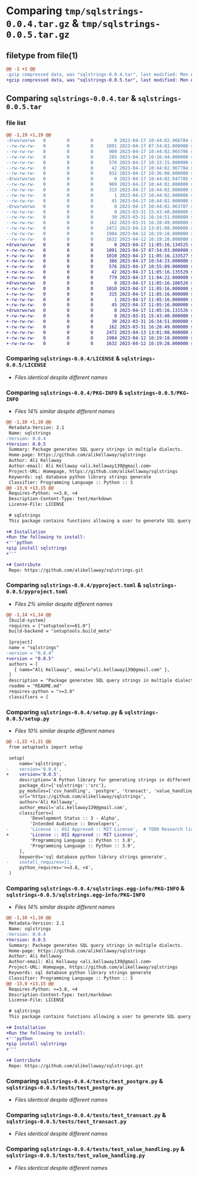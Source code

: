 # Comparing `tmp/sqlstrings-0.0.4.tar.gz` & `tmp/sqlstrings-0.0.5.tar.gz`

## filetype from file(1)

```diff
@@ -1 +1 @@
-gzip compressed data, was "sqlstrings-0.0.4.tar", last modified: Mon Apr 17 10:44:02 2023, max compression
+gzip compressed data, was "sqlstrings-0.0.5.tar", last modified: Mon Apr 17 11:05:16 2023, max compression
```

## Comparing `sqlstrings-0.0.4.tar` & `sqlstrings-0.0.5.tar`

### file list

```diff
@@ -1,19 +1,19 @@
-drwxrwxrwx   0        0        0        0 2023-04-17 10:44:02.966784 sqlstrings-0.0.4/
--rw-rw-rw-   0        0        0     1091 2023-04-17 07:54:03.000000 sqlstrings-0.0.4/LICENSE
--rw-rw-rw-   0        0        0      909 2023-04-17 10:44:02.965786 sqlstrings-0.0.4/PKG-INFO
--rw-rw-rw-   0        0        0      285 2023-04-17 10:16:44.000000 sqlstrings-0.0.4/README.md
--rw-rw-rw-   0        0        0      576 2023-04-17 10:33:15.000000 sqlstrings-0.0.4/pyproject.toml
--rw-rw-rw-   0        0        0       42 2023-04-17 10:44:02.967784 sqlstrings-0.0.4/setup.cfg
--rw-rw-rw-   0        0        0      832 2023-04-17 10:36:08.000000 sqlstrings-0.0.4/setup.py
-drwxrwxrwx   0        0        0        0 2023-04-17 10:44:02.947785 sqlstrings-0.0.4/sqlstrings.egg-info/
--rw-rw-rw-   0        0        0      909 2023-04-17 10:44:02.000000 sqlstrings-0.0.4/sqlstrings.egg-info/PKG-INFO
--rw-rw-rw-   0        0        0      315 2023-04-17 10:44:02.000000 sqlstrings-0.0.4/sqlstrings.egg-info/SOURCES.txt
--rw-rw-rw-   0        0        0        1 2023-04-17 10:44:02.000000 sqlstrings-0.0.4/sqlstrings.egg-info/dependency_links.txt
--rw-rw-rw-   0        0        0       45 2023-04-17 10:44:02.000000 sqlstrings-0.0.4/sqlstrings.egg-info/top_level.txt
-drwxrwxrwx   0        0        0        0 2023-04-17 10:44:02.963787 sqlstrings-0.0.4/tests/
--rw-rw-rw-   0        0        0        0 2023-03-31 15:43:40.000000 sqlstrings-0.0.4/tests/__init__.py
--rw-rw-rw-   0        0        0       30 2023-03-31 16:34:51.000000 sqlstrings-0.0.4/tests/test_csv_handling.py
--rw-rw-rw-   0        0        0      162 2023-03-31 16:28:49.000000 sqlstrings-0.0.4/tests/test_main.py
--rw-rw-rw-   0        0        0     2472 2023-04-13 13:01:08.000000 sqlstrings-0.0.4/tests/test_postgre.py
--rw-rw-rw-   0        0        0     1984 2023-04-12 16:19:18.000000 sqlstrings-0.0.4/tests/test_transact.py
--rw-rw-rw-   0        0        0     1632 2023-04-12 16:19:28.000000 sqlstrings-0.0.4/tests/test_value_handling.py
+drwxrwxrwx   0        0        0        0 2023-04-17 11:05:16.134525 sqlstrings-0.0.5/
+-rw-rw-rw-   0        0        0     1091 2023-04-17 07:54:03.000000 sqlstrings-0.0.5/LICENSE
+-rw-rw-rw-   0        0        0     1010 2023-04-17 11:05:16.133527 sqlstrings-0.0.5/PKG-INFO
+-rw-rw-rw-   0        0        0      386 2023-04-17 10:54:33.000000 sqlstrings-0.0.5/README.md
+-rw-rw-rw-   0        0        0      576 2023-04-17 10:55:09.000000 sqlstrings-0.0.5/pyproject.toml
+-rw-rw-rw-   0        0        0       42 2023-04-17 11:05:16.135529 sqlstrings-0.0.5/setup.cfg
+-rw-rw-rw-   0        0        0      779 2023-04-17 11:04:22.000000 sqlstrings-0.0.5/setup.py
+drwxrwxrwx   0        0        0        0 2023-04-17 11:05:16.106526 sqlstrings-0.0.5/sqlstrings.egg-info/
+-rw-rw-rw-   0        0        0     1010 2023-04-17 11:05:16.000000 sqlstrings-0.0.5/sqlstrings.egg-info/PKG-INFO
+-rw-rw-rw-   0        0        0      315 2023-04-17 11:05:16.000000 sqlstrings-0.0.5/sqlstrings.egg-info/SOURCES.txt
+-rw-rw-rw-   0        0        0        1 2023-04-17 11:05:16.000000 sqlstrings-0.0.5/sqlstrings.egg-info/dependency_links.txt
+-rw-rw-rw-   0        0        0       45 2023-04-17 11:05:16.000000 sqlstrings-0.0.5/sqlstrings.egg-info/top_level.txt
+drwxrwxrwx   0        0        0        0 2023-04-17 11:05:16.131526 sqlstrings-0.0.5/tests/
+-rw-rw-rw-   0        0        0        0 2023-03-31 15:43:40.000000 sqlstrings-0.0.5/tests/__init__.py
+-rw-rw-rw-   0        0        0       30 2023-03-31 16:34:51.000000 sqlstrings-0.0.5/tests/test_csv_handling.py
+-rw-rw-rw-   0        0        0      162 2023-03-31 16:28:49.000000 sqlstrings-0.0.5/tests/test_main.py
+-rw-rw-rw-   0        0        0     2472 2023-04-13 13:01:08.000000 sqlstrings-0.0.5/tests/test_postgre.py
+-rw-rw-rw-   0        0        0     1984 2023-04-12 16:19:18.000000 sqlstrings-0.0.5/tests/test_transact.py
+-rw-rw-rw-   0        0        0     1632 2023-04-12 16:19:28.000000 sqlstrings-0.0.5/tests/test_value_handling.py
```

### Comparing `sqlstrings-0.0.4/LICENSE` & `sqlstrings-0.0.5/LICENSE`

 * *Files identical despite different names*

### Comparing `sqlstrings-0.0.4/PKG-INFO` & `sqlstrings-0.0.5/PKG-INFO`

 * *Files 14% similar despite different names*

```diff
@@ -1,10 +1,10 @@
 Metadata-Version: 2.1
 Name: sqlstrings
-Version: 0.0.4
+Version: 0.0.5
 Summary: Package generates SQL query strings in multiple dialects.
 Home-page: https://github.com/alikellaway/sqlstrings
 Author: Ali Kellaway
 Author-email: Ali Kellaway <ali.kellaway139@gmail.com>
 Project-URL: Homepage, https://github.com/alikellaway/sqlstrings
 Keywords: sql database python library strings generate
 Classifier: Programming Language :: Python :: 3
@@ -13,9 +13,15 @@
 Requires-Python: >=3.8, <4
 Description-Content-Type: text/markdown
 License-File: LICENSE
 
 # sqlstrings
 This package contains functions allowing a user to generate SQL query strings in multiple dialects. It is also able to take in csv files and convert them into statements for easy upload of csv files into databases.
 
+# Installation
+Run the following to install:
+'''python
+pip install sqlstrings
+'''
 
+# Contribute
 Repo: https://github.com/alikellaway/sqlstrings.git
```

### Comparing `sqlstrings-0.0.4/pyproject.toml` & `sqlstrings-0.0.5/pyproject.toml`

 * *Files 2% similar despite different names*

```diff
@@ -1,14 +1,14 @@
 [build-system]
 requires = ["setuptools>=61.0"]
 build-backend = "setuptools.build_meta"
 
 [project]
 name = "sqlstrings"
-version = "0.0.4"
+version = "0.0.5"
 authors = [
   { name="Ali Kellaway", email="ali.kellaway139@gmail.com" },
 ]
 description = "Package generates SQL query strings in multiple dialects."
 readme = "README.md"
 requires-python = ">=3.8"
 classifiers = [
```

### Comparing `sqlstrings-0.0.4/setup.py` & `sqlstrings-0.0.5/setup.py`

 * *Files 10% similar despite different names*

```diff
@@ -1,22 +1,21 @@
 from setuptools import setup
 
 setup(
     name='sqlstrings',
-    version='0.0.4',
+    version='0.0.5',
     description='A Python library for generating strings in different SQL dialects.',
     package_dir={'sqlstrings':'src'},
     py_modules=['csv_handling', 'postgre', 'transact', 'value_handling'],
     url='https://github.com/alikellaway/sqlstrings',
     author='Ali Kellaway',
     author_email='ali.kellaway139@gmail.com',
     classifiers=[
         'Development Status :: 3 - Alpha',
         'Intended Audience :: Developers',
-        'License :: OSI Approved :: MIT License',  # TODO Research licenses.
+        'License :: OSI Approved :: MIT License',
         'Programming Language :: Python :: 3.8',
         'Programming Language :: Python :: 3.9',
     ],
     keywords='sql database python library strings generate',
-    install_requires=[],
     python_requires='>=3.8, <4',
 )
```

### Comparing `sqlstrings-0.0.4/sqlstrings.egg-info/PKG-INFO` & `sqlstrings-0.0.5/sqlstrings.egg-info/PKG-INFO`

 * *Files 14% similar despite different names*

```diff
@@ -1,10 +1,10 @@
 Metadata-Version: 2.1
 Name: sqlstrings
-Version: 0.0.4
+Version: 0.0.5
 Summary: Package generates SQL query strings in multiple dialects.
 Home-page: https://github.com/alikellaway/sqlstrings
 Author: Ali Kellaway
 Author-email: Ali Kellaway <ali.kellaway139@gmail.com>
 Project-URL: Homepage, https://github.com/alikellaway/sqlstrings
 Keywords: sql database python library strings generate
 Classifier: Programming Language :: Python :: 3
@@ -13,9 +13,15 @@
 Requires-Python: >=3.8, <4
 Description-Content-Type: text/markdown
 License-File: LICENSE
 
 # sqlstrings
 This package contains functions allowing a user to generate SQL query strings in multiple dialects. It is also able to take in csv files and convert them into statements for easy upload of csv files into databases.
 
+# Installation
+Run the following to install:
+'''python
+pip install sqlstrings
+'''
 
+# Contribute
 Repo: https://github.com/alikellaway/sqlstrings.git
```

### Comparing `sqlstrings-0.0.4/tests/test_postgre.py` & `sqlstrings-0.0.5/tests/test_postgre.py`

 * *Files identical despite different names*

### Comparing `sqlstrings-0.0.4/tests/test_transact.py` & `sqlstrings-0.0.5/tests/test_transact.py`

 * *Files identical despite different names*

### Comparing `sqlstrings-0.0.4/tests/test_value_handling.py` & `sqlstrings-0.0.5/tests/test_value_handling.py`

 * *Files identical despite different names*

